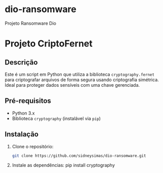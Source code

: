 # dio-ransomware
Projeto Ransomware Dio

# Projeto CriptoFernet

## Descrição
Este é um script em Python que utiliza a biblioteca `cryptography.fernet` para criptografar arquivos de forma segura usando criptografia simétrica. Ideal para proteger dados sensíveis com uma chave gerenciada.

## Pré-requisitos
- Python 3.x
- Biblioteca `cryptography` (instalável via `pip`)

## Instalação
1. Clone o repositório:
   ```bash
   git clone https://github.com/sidneysimas/dio-ransomware.git

2. Instale as dependências:
pip install cryptography
